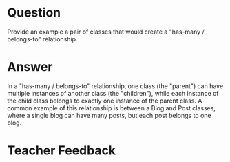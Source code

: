 # Question

Provide an example a pair of classes that would create a "has-many / belongs-to" relationship.

# Answer
In a "has-many / belongs-to" relationship, one class (the "parent") can have multiple instances of another class (the "children"), while each instance of the child class belongs to exactly one instance of the parent class. A common example of this relationship is between a Blog and Post classes, where a single blog can have many posts, but each post belongs to one blog.

# Teacher Feedback